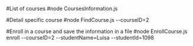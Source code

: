 #List of courses
#node CoursesInformation.js

#Detail specific course
#node FindCourse.js --courseID=2

#Enroll in a course and save the information in a file
#node EnrollCourse.js enroll --courseID=2 --studentName=Luisa --studentId=1098